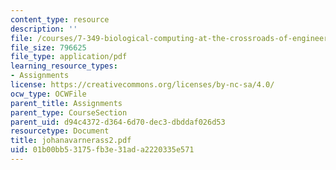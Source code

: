 ```yaml
---
content_type: resource
description: ''
file: /courses/7-349-biological-computing-at-the-crossroads-of-engineering-and-science-spring-2005/01b00bb53175fb3e31ada2220335e571_johanavarnerass2.pdf
file_size: 796625
file_type: application/pdf
learning_resource_types:
- Assignments
license: https://creativecommons.org/licenses/by-nc-sa/4.0/
ocw_type: OCWFile
parent_title: Assignments
parent_type: CourseSection
parent_uid: d94c4372-d364-6d70-dec3-dbddaf026d53
resourcetype: Document
title: johanavarnerass2.pdf
uid: 01b00bb5-3175-fb3e-31ad-a2220335e571
---
```

